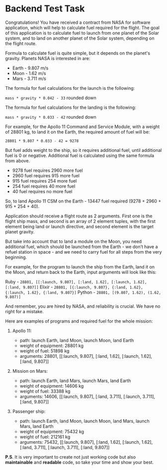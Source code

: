 # **Backend Test Task**
Congratulations! You have received a contract from NASA for software application, which will
help to calculate fuel required for the flight. The goal of this application is to calculate fuel to
launch from one planet of the Solar system, and to land on another planet of the Solar system,
depending on the flight route.

Formula to calculate fuel is quite simple, but it depends on the planet's gravity. Planets NASA
is interested in are:

  * Earth - 9.807 m/s
  * Moon - 1.62 m/s
  * Mars - 3.711 m/s

The formula for fuel calculations for the launch is the following:

```mass * gravity * 0.042 - 33``` rounded down

The formula for fuel calculations for the landing is the following:

```mass * gravity * 0.033 - 42``` rounded down

For example, for the Apollo 11 Command and Service Module, with a weight of 28801 kg, to
land it on the Earth, the required amount of fuel will be:

```28801 * 9.807 * 0.033 - 42 = 9278```

But fuel adds weight to the ship, so it requires additional fuel, until additional fuel is 0 or
negative. Additional fuel is calculated using the same formula from above.

- 9278 fuel requires 2960 more fuel
- 2960 fuel requires 915 more fuel
- 915 fuel requires 254 more fuel
- 254 fuel requires 40 more fuel
- 40 fuel requires no more fuel

So, to land Apollo 11 CSM on the Earth - 13447 fuel required (9278 + 2960 + 915 + 254 + 40).

Application should receive a flight route as 2 arguments. First one is the flight ship mass, and
second is an array of 2 element tuples, with the first element being land or launch directive,
and second element is the target planet gravity.

But take into account that to land a module on the Moon, you need additional fuel, which
should be launched from the Earth - we don’t have a refuel station in space - and we need to
carry fuel for all steps from the very beginning.

For example, for the program to launch the ship from the Earth, land it on the Moon, and
return back to the Earth, input arguments will look like this:

Ruby - ```28801, [[:launch, 9.807], [:land, 1.62], [:launch, 1.62], [:land, 9.807]]```
Elixir - ```28801, [{:launch, 9.807}, {:land, 1.62}, {:launch, 1.62}, {:land, 9.807}]```
Python - ```28801, [(9.807, 1.62), (1.62, 9.807)]```

And remember, you are hired by NASA, and reliability is crucial. We have no right for a
mistake.

Here are examples of programs and required fuel for the whole mission:

1. Apollo 11:
    * path: launch Earth, land Moon, launch Moon, land Earth
    * weight of equipment: 28801 kg
    * weight of fuel: 51898 kg
    * arguments: 28801, [[:launch, 9.807], [:land, 1.62], [:launch, 1.62], [:land, 9.807]]

2. Mission on Mars:

    * path: launch Earth, land Mars, launch Mars, land Earth
    * weight of equipment: 14606 kg
    * weight of fuel: 33388 kg
    * arguments: 14606, [[:launch, 9.807], [:land, 3.711], [:launch, 3.711], [:land, 9.807]]
3. Passenger ship:
    * path: launch Earth, land Moon, launch Moon, land Mars, launch Mars, land Earth
    * weight of equipment: 75432 kg
    * weight of fuel: 212161 kg
    * arguments: 75432, [[:launch, 9.807], [:land, 1.62], [:launch, 1.62], [:land, 3.711], [:launch, 3.711], [:land, 9.807]]

**P.S**. It is very important to create not just working code but also **maintainable** and **readable**
code, so take your time and show your best.
